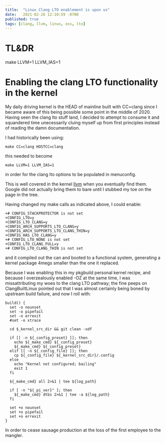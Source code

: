```yaml
---
title:  "Linux Clang LTO enablement is upon us"
date:   2021-02-26 12:10:59 -0700
published: true
tags: [clang, llvm, linux, oss, lto]
---
```


# TL&DR

make LLVM=1 LLVM_IAS=1

# Enabling the clang LTO functionality in the kernel

My daily driving kernel is the HEAD of mainline built with CC=clang since I became aware of this being possible some point in the middle of 2020. Having seen the clang lto stuff land, I decided to attempt to consume it and squandered time unecessarily cluing myself up from first principles instead of reading the damn documentation.

I had historically been using:

```
make CC=clang HOSTCC=clang
```

this needed to become

```
make LLVM=1 LLVM_IAS=1
```

in order for the clang lto options to be populated in menuconfig.

This is well covered in the kernel [llvm](https://www.kernel.org/doc/html/latest/kbuild/llvm.html) when you eventually find them. Google did not actually bring them to bare until I stubbed my toe on the page in the tree.

Having changed my make calls as indicated above, I could enable:

```
+# CONFIG_STACKPROTECTOR is not set
+CONFIG_LTO=y
+CONFIG_LTO_CLANG=y
+CONFIG_ARCH_SUPPORTS_LTO_CLANG=y
+CONFIG_ARCH_SUPPORTS_LTO_CLANG_THIN=y
+CONFIG_HAS_LTO_CLANG=y
+# CONFIG_LTO_NONE is not set
+CONFIG_LTO_CLANG_FULL=y
+# CONFIG_LTO_CLANG_THIN is not set
```

and it compiled out the can and booted to a functional system, generating a kernel package 4megs smaller than the one it replaced.

Because I was enabling this in my pkgbuild personal kernel recipe, and because I overzealously enabled -OZ at the same time, I was missattributing my woes to the clang LTO pathway; the fine peeps on ClangBuiltLinux pointed out that I was almost certainly being boned by upstream build failure, and now I roll with:

```
build() {
  set -o nounset
  set -o pipefail
  set -o errexit
  #set -o xtrace

  cd $_kernel_src_dir && git clean -xdf

  if [[ -n ${_config_preset} ]]; then
    echo ${_make_cmd} ${_config_preset}
    ${_make_cmd} ${_config_preset}
  elif [[ -n ${_config_file} ]]; then
    cp ${_config_file} ${_kernel_src_dir}/.config
  else
    echo "Kernel not configured; bailing"
    exit 1
  fi

  ${_make_cmd} all 2>&1 | tee ${log_path}

  if [ -n "${_pi_ver}" ]; then
    ${_make_cmd} dtbs 2>&1 | tee -a ${log_path}
  fi

  set +o nounset
  set +o pipefail
  set +o errexit
}
```

In order to cease sausage production at the loss of the first employee to the mangler.
